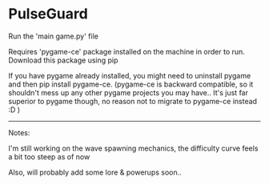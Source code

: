 # PulseGuard

Run the 'main game.py' file

Requires 'pygame-ce' package installed on the machine in order to run. Download this package using pip

If you have pygame already installed, you might need to uninstall pygame and then pip install pygame-ce. (pygame-ce is backward compatible, so it shouldn't mess up any other pygame projects you may have.. It's just far superior to pygame though, no reason not to migrate to pygame-ce instead :D )


-----------------------
Notes:

I'm still working on the wave spawning mechanics, the difficulty curve feels a bit too steep as of now

Also, will probably add some lore & powerups soon..



